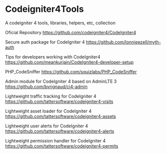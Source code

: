 # Codeigniter4Tools
A codeigniter 4 tools, libraries, helpers, etc, collection

Oficial Repository
https://github.com/codeigniter4/CodeIgniter4

Secure auth package for CodeIgniter 4 
https://github.com/lonnieezell/myth-auth

Tips for developers working with CodeIgniter4
https://github.com/meankurjain/CodeIgniter4-developer-setup

PHP_CodeSniffer
https://github.com/squizlabs/PHP_CodeSniffer

Admin module for CodeIgniter 4 based on AdminLTE 3
https://github.com/bvrignaud/ci4-admin

Lightweight traffic tracking for CodeIgniter 4
https://github.com/tattersoftware/codeigniter4-visits

Lightweight asset loader for CodeIgniter 4
https://github.com/tattersoftware/codeigniter4-assets

Lightweight user alerts for CodeIgniter 4
https://github.com/tattersoftware/codeigniter4-alerts

Lightweight permission handler for CodeIgniter 4
https://github.com/tattersoftware/codeigniter4-permits
